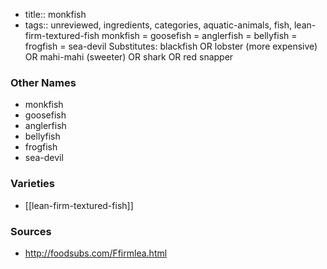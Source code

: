 - title:: monkfish
- tags:: unreviewed, ingredients, categories, aquatic-animals, fish, lean-firm-textured-fish
monkfish = goosefish = anglerfish = bellyfish = frogfish = sea-devil Substitutes: blackfish OR lobster (more expensive) OR mahi-mahi (sweeter) OR shark OR red snapper

### Other Names

* monkfish
* goosefish
* anglerfish
* bellyfish
* frogfish
* sea-devil

### Varieties

* [[lean-firm-textured-fish]]

### Sources
* http://foodsubs.com/Ffirmlea.html
